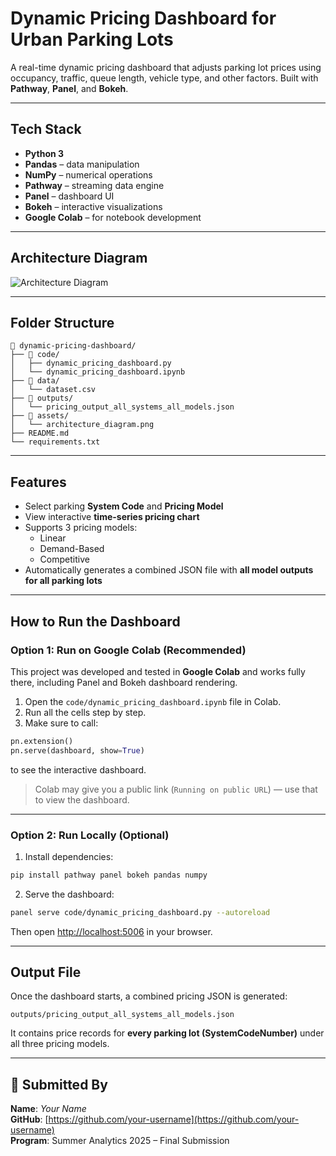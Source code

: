 # Dynamic Pricing Dashboard for Urban Parking Lots

A real-time dynamic pricing dashboard that adjusts parking lot prices using occupancy, traffic, queue length, vehicle type, and other factors. Built with **Pathway**, **Panel**, and **Bokeh**.

---

## Tech Stack

- **Python 3**
- **Pandas** – data manipulation
- **NumPy** – numerical operations
- **Pathway** – streaming data engine
- **Panel** – dashboard UI
- **Bokeh** – interactive visualizations
- **Google Colab** – for notebook development

---

##  Architecture Diagram

![Architecture Diagram](assets/architecture_diagram.png)

---

##  Folder Structure

```
📁 dynamic-pricing-dashboard/
├── 📁 code/
│   ├── dynamic_pricing_dashboard.py
│   └── dynamic_pricing_dashboard.ipynb
├── 📁 data/
│   └── dataset.csv
├── 📁 outputs/
│   └── pricing_output_all_systems_all_models.json
├── 📁 assets/
│   └── architecture_diagram.png
├── README.md
└── requirements.txt
```

---

##  Features

- Select parking **System Code** and **Pricing Model**
- View interactive **time-series pricing chart**
- Supports 3 pricing models:
  - Linear
  - Demand-Based
  - Competitive
- Automatically generates a combined JSON file with **all model outputs for all parking lots**

---

## How to Run the Dashboard

###  Option 1: Run on Google Colab (Recommended)

This project was developed and tested in **Google Colab** and works fully there, including Panel and Bokeh dashboard rendering.

1. Open the `code/dynamic_pricing_dashboard.ipynb` file in Colab.
2. Run all the cells step by step.
3. Make sure to call:
```python
pn.extension()
pn.serve(dashboard, show=True)
```
to see the interactive dashboard.

>  Colab may give you a public link (`Running on public URL`) — use that to view the dashboard.

---

###  Option 2: Run Locally (Optional)

1. Install dependencies:
```bash
pip install pathway panel bokeh pandas numpy
```

2. Serve the dashboard:
```bash
panel serve code/dynamic_pricing_dashboard.py --autoreload
```

Then open [http://localhost:5006](http://localhost:5006) in your browser.

---

## Output File

Once the dashboard starts, a combined pricing JSON is generated:

```
outputs/pricing_output_all_systems_all_models.json
```

It contains price records for **every parking lot (SystemCodeNumber)** under all three pricing models.

---



## 👤 Submitted By

**Name**: *Your Name*  
**GitHub**: [https://github.com/your-username](https://github.com/your-username)  
**Program**: Summer Analytics 2025 – Final Submission





